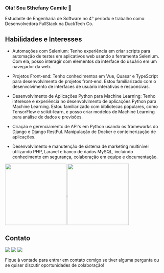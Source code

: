 ### Olá! Sou Sthefany Camile 👋

Estudante de Engenharia de Software no 4° período e trabalho como Desenvolvedora FullStack na DuckTech Co. 

## Habilidades e Interesses

- Automações com Selenium: Tenho experiência em criar scripts para automação de testes em aplicativos web usando a ferramenta Selenium. Com ela, posso interagir com elementos da interface do usuário em um navegador da web.

- Projetos Front-end: Tenho conhecimentos em Vue, Quasar e TypeScript para desenvolvimento de projetos front-end. Estou familiarizado com o desenvolvimento de interfaces de usuário interativas e responsivas.

- Desenvolvimento de Aplicações Python para Machine Learning: Tenho interesse e experiência no desenvolvimento de aplicações Python para Machine Learning. Estou familiarizado com bibliotecas populares, como TensorFlow e scikit-learn, e posso criar modelos de Machine Learning para análise de dados e previsões.

- Criação e gerenciamento de API's em Python usando os frameworks do Django e Django RestFul. Manipulação de Docker e conteinerização de aplicações.
  
-  Desenvolvimento e manutenção de sistema de marketing multinível utilizando PHP, Laravel e banco de dados MySQL, incluindo conhecimento em segurança, colaboração em equipe e documentação.
<a href="https://github.com/anuraghazra/github-readme-stats">
  <img height=200 align="center" src="https://github-readme-stats.vercel.app/api?username=stheeCamile&show_icons=true&theme=tokyonight" />
</a>
<a href="https://github.com/anuraghazra/convoychat">
  <img height=200 align="center" src="https://github-readme-stats.vercel.app/api/top-langs?username=stheeCamile&layout=compact&langs_count=8&card_width=300&theme=tokyonight" />
</a>

## Contato

<div> 
  <a href="https://www.instagram.com/sthecamile_/" target="_blank"><img src="https://img.shields.io/badge/-Instagram-%23E4405F?style=for-the-badge&logo=instagram&logoColor=white" target="_blank"></a>
  <a href = "mailto:sthetec10@gmail.com"><img src="https://img.shields.io/badge/-Gmail-%23333?style=for-the-badge&logo=gmail&logoColor=white" target="_blank"></a>
  <a href="https://www.linkedin.com/in/sthefanycamile/" target="_blank"><img src="https://img.shields.io/badge/-LinkedIn-%230077B5?style=for-the-badge&logo=linkedin&logoColor=white" target="_blank"></a> 
</div>

Fique à vontade para entrar em contato comigo se tiver alguma pergunta ou se quiser discutir oportunidades de colaboração!
